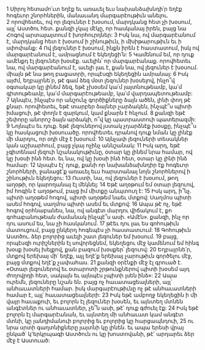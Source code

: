 1 Սիրոյ հետամո՛ւտ եղէք եւ առաւել եւս նախանձախնդի՛ր եղէք հոգեւոր շնորհներին, մանաւանդ մարգարէութիւն անելու. 2 որովհետեւ, ով որ լեզուներ է խօսում, մարդկանց հետ չի խօսում, այլ՝ Աստծու հետ. քանզի չկայ մէկը, որ հասկանայ իրեն, բայց նա Հոգով արտայայտում է խորհուրդներ: 3 Իսկ նա, ով մարգարէանում է, մարդկանց հետ է խօսում ի շինութիւն, ի մխիթարութիւն եւ ի սփոփանք: 4 Ով լեզուներ է խօսում, ինքն իրեն է հաստատում, իսկ ով մարգարէանում է, ամրացնում է եկեղեցի՛ն: 5 Կամենում եմ, որ դուք ամէնքդ էլ լեզուներ խօսէք. աւելին՝ որ մարգարէանաք. որովհետեւ նա, ով մարգարէանում է, աւելի լաւ է, քան նա, ով լեզուներ է խօսում. միայն թէ նա թող բացատրի, որպէսզի եկեղեցին ամրանայ:
6 Իսկ այժմ, եղբայրնե՛ր, թէ գամ ձեզ մօտ լեզուներ խօսելով, ինչո՞վ օգտակար կը լինեմ ձեզ, եթէ չխօսեմ կա՛մ յայտնութեամբ, կա՛մ գիտութեամբ, կա՛մ մարգարէութեամբ, կա՛մ վարդապետութեամբ: 7 Այնպէս, ինչպէս որ անշունչ գործիքները ձայն ածեն, լինի փող թէ քնար. որովհետեւ, եթէ տարբեր ձայներ չարձակեն, ինչպէ՞ս պիտի իմացուի, թէ փողն է զարկում, կամ քնարն է հնչում. 8 քանզի եթէ շեփորը անորոշ ձայն արձակի, ո՞վ կը պատրաստուի պատերազմի: 9 Նոյնպէս եւ դուք. եթէ լեզուներով յստակ չդարձնէք խօսքը, ինչպէ՞ս կը հասկացուի խօսուածը. որովհետեւ դրանով դուք նման կը լինէք մի մարդու, որ օդի մէջ է խօսում: 10 Այնչափ լեզուների տեսակներ կան աշխարհում, բայց չկայ ոչինչ աննշանակ: 11 Իսկ արդ, եթէ չգիտենամ լեզուի նշանակութիւնը, օտար կը լինեմ նրա համար, ով կը խօսի ինձ հետ. եւ նա, ով կը խօսի ինձ հետ, օտար կը լինի ինձ համար: 12 Այսպէս էլ՝ դուք, քանի որ նախանձախնդիր էք հոգեւոր շնորհների, ջանացէ՛ք առաւել եւս հարստանալ նոյն շնորհներով ի շինութիւն եկեղեցու:
13 Ուստի, նա, ով լեզուներ է խօսում, թող աղօթի, որ կարողանայ էլ մեկնել: 14 Եթէ աղօթում եմ օտար լեզուով, իմ հոգին է աղօթում, բայց իմ միտքը անպտուղ է: 15 Իսկ արդ, ի՞նչ. պիտի աղօթեմ հոգով, պիտի աղօթեմ նաեւ մտքով: Սաղմոս պիտի ասեմ հոգով, սաղմոս պիտի ասեմ եւ մտքով: 16 Ապա թէ ոչ, եթէ հոգով օրհնաբանես, նա, ով անգէտ մարդու վիճակում է, քո գոհաբանութեան ժամանակ ինչպէ՞ս ասի. «Ամէն». քանզի, ինչ որ դու ասում ես, նա չի հասկանում. 17 թէեւ դու լաւ ես գոհութիւն մատուցում, բայց ընկերդ հոգեպէս չի հաստատւում:
18 Գոհութիւն Աստծու. ձեր բոլորից աւելի շատ լեզուներ եմ խօսում. 19 բայց, որպէսզի ուրիշներին էլ սովորեցնեմ, եկեղեցու մէջ կամենում եմ հինգ խօսք խօսել խելքով, քան բազում խօսքեր՝ լեզուով:
20 Եղբայրնե՛ր, մտքով երեխայ մի՛ եղէք, այլ եղէ՛ք երեխայ չարութիւն գործելու մէջ, բայց մտքով եղէ՛ք չափահաս. 21 քանզի օրէնքի մէջ էլ գրուած է.
«Օտար լեզուներով եւ օտարոտի շրթունքներով
պիտի խօսեմ այդ ժողովրդի հետ,
սակայն եւ այնպէս չպիտի լսեն ինձ»:
22 Ապա ուրեմն, լեզուները նշան են. բայց ոչ հաւատացեալների, այլ՝ անհաւատների համար. իսկ մարգարէութիւնը ոչ թէ անհաւատների համար է, այլ՝ հաւատացեալների: 23 Իսկ եթէ ամբողջ եկեղեցին ի մի վայր հաւաքուի, եւ բոլորն էլ լեզուներ խօսեն, եւ այնտեղ մտնեն անգէտներ ու անհաւատներ, չե՞ն ասի, թէ՝ դուք գժուել էք: 24 Իսկ եթէ բոլորն էլ մարգարէանան, եւ այնտեղ մի անհաւատ կամ անգէտ մտնի, կը յանդիմանուի բոլորից եւ բոլորից կը հարցապնդուի, 25 ու նրա սրտի գաղտնիքները յայտնի կը լինեն. եւ ապա երեսի վրայ ընկած՝ կ՚երկրպագի Աստծուն ու կը խոստովանի, թէ՝ արդարեւ ձեր մէջ է Աստուած:
